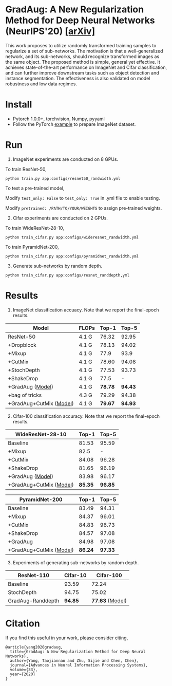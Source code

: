 # GradAug: A New Regularization Method for Deep Neural Networks (NeurIPS'20) [[arXiv]](https://arxiv.org/abs/2006.07989)
This work proposes to utilize randomly transformed training samples to regularize a set of sub-networks. The motivation is that a well-generalized network, and its sub-networks, should recognize transformed images as the same object. The proposed method is simple, general yet effective. It achieves state-of-the-art performance on ImageNet and Cifar classification, and can further improve downstream tasks such as object detection and instance segmentation. The effectiveness is also validated on model robustness and low data regimes.
# Install
- Pytorch 1.0.0+, torchvision, Numpy, pyyaml
- Follow the PyTorch [example](https://github.com/pytorch/examples/tree/master/imagenet) to prepare ImageNet dataset.
# Run
1. ImageNet experiments are conducted on 8 GPUs.

To train ResNet-50,
```
python train.py app:configs/resnet50_randwidth.yml
```
To test a pre-trained model,

Modify `test_only: False` to `test_only: True` in .yml file to enable testing. 

Modify `pretrained: /PATH/TO/YOUR/WEIGHTS` to assign pre-trained weights.

2. Cifar experiments are conducted on 2 GPUs. 

To train WideResNet-28-10,
```
python train_cifar.py app:configs/wideresnet_randwidth.yml
```
To train PyramidNet-200,
```
python train_cifar.py app:configs/pyramidnet_randwidth.yml
```

3. Generate sub-networks by random depth.
```
python train_cifar.py app:configs/resnet_randdepth,yml
```
# Results
1. ImageNet classification accuacy. Note that we report the final-epoch results.

|Model|FLOPs|Top-1|Top-5|
|-----|-----|-----|-----|
|ResNet-50|4.1 G|76.32|92.95|
|+Dropblock|4.1 G|78.13|94.02|
|+Mixup|4.1 G|77.9|93.9|
|+CutMix|4.1 G|78.60|94.08|
|+StochDepth|4.1 G|77.53|93.73|
|+ShakeDrop|4.1 G|77.5|-|
|+GradAug ([Model](https://drive.google.com/file/d/1_0aXi30ET4OrQY0j6KxTYXK0lkgo70Fh/view?usp=sharing))|4.1 G|**78.78**|**94.43**|
|+bag of tricks|4.3 G|79.29|94.38|
|+GradAug+CutMix ([Model](https://drive.google.com/file/d/1cmB3ZIK5-pWt2I37-Pf0I721xZq8MF_4/view?usp=sharing))|4.1 G|**79.67**|**94.93**|

2. Cifar-100 classification accuracy. Note that we report the final-epoch results.

|WideResNet-28-10|Top-1|Top-5|
|----------------|-----|-----|
|Baseline|81.53|95.59|
|+Mixup|82.5|-|
|+CutMix|84.08|96.28|
|+ShakeDrop|81.65|96.19|
|+GradAug ([Model](https://drive.google.com/file/d/1KgsNhBDMGwzg4ursr3Zi57ltuiYspM0b/view?usp=sharing))|83.98|96.17|
|+GradAug+CutMix ([Model](https://drive.google.com/file/d/1Tkr7TLQtst8XnwqPixTXiwLHjN_LbYQQ/view?usp=sharing))|**85.35**|**96.85**|

|PyramidNet-200|Top-1|Top-5|
|--------------|-----|-----|
|Baseline|83.49|94.31|
|+Mixup|84.37|96.01|
|+CutMix|84.83|96.73|
|+ShakeDrop|84.57|97.08|
|+GradAug|84.98|97.08|
|+GradAug+CutMix ([Model](https://drive.google.com/file/d/1MZXH1u3fVijPF_yj7VoskqjNPOXBscQq/view?usp=sharing))|**86.24**|**97.33**|

3. Experiments of generating sub-networks by random depth.

|ResNet-110|Cifar-10|Cifar-100|
|----------|--------|---------|
|Baseline|93.59|72.24|
|StochDepth|94.75|75.02|
|GradAug-Randdepth|**94.85**|**77.63** ([Model](https://drive.google.com/file/d/1dMw7p2E_sthg3MN0XhURjvi3VZWWTK3h/view?usp=sharing))|

# Citation
If you find this useful in your work, please consider citing,
```
@article{yang2020gradaug,
  title={GradAug: A New Regularization Method for Deep Neural Networks},
  author={Yang, Taojiannan and Zhu, Sijie and Chen, Chen},
  journal={Advances in Neural Information Processing Systems},
  volume={33},
  year={2020}
}
```
